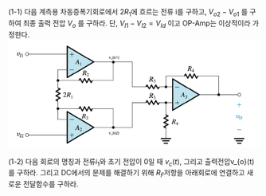 (1-1) 다음 계측용 차동증폭기회로에서 $2R_{1}$에 흐르는 전류 i를 구하고, $V_{o2} - V_{o1}$  를 구하여 최종 출력 전압  $V_{o}$ 를 구하라. 
단,  $V_{I1} - V_{I2} = V_{Id}$  이고  OP-Amp는 이상적이라 가정한다.
![](assets/ㅈㅂ%20기말-20240618001233543.png)



(1-2) 다음 회로의 명칭과 전류$i_{1}$와 초기 전압이 0일 때 $v_{c}(t)$, 그리고 출력전압v_{o}(t)를 구하라. 그리고 DC에서의 문제를 해결하기 위해 $R_{F}$저항을 아래회로에 연결하고 새로운 전달함수를 구하라.